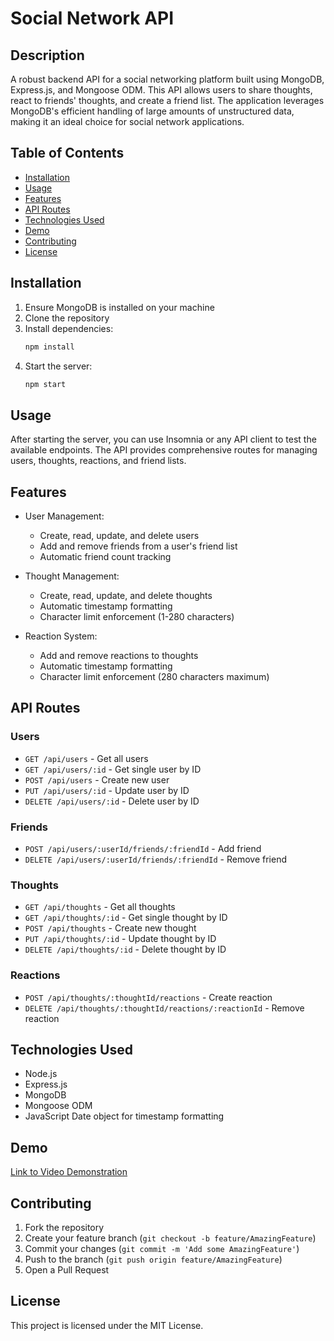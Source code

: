 # Social Network API

## Description

A robust backend API for a social networking platform built using MongoDB, Express.js, and Mongoose ODM. This API allows users to share thoughts, react to friends' thoughts, and create a friend list. The application leverages MongoDB's efficient handling of large amounts of unstructured data, making it an ideal choice for social network applications.

## Table of Contents

- [Installation](#installation)
- [Usage](#usage)
- [Features](#features)
- [API Routes](#api-routes)
- [Technologies Used](#technologies-used)
- [Demo](#demo)
- [Contributing](#contributing)
- [License](#license)

## Installation

1. Ensure MongoDB is installed on your machine
2. Clone the repository
3. Install dependencies:
   ```bash
   npm install
   ```
4. Start the server:
   ```bash
   npm start
   ```

## Usage

After starting the server, you can use Insomnia or any API client to test the available endpoints. The API provides comprehensive routes for managing users, thoughts, reactions, and friend lists.

## Features

- User Management:
  - Create, read, update, and delete users
  - Add and remove friends from a user's friend list
  - Automatic friend count tracking

- Thought Management:
  - Create, read, update, and delete thoughts
  - Automatic timestamp formatting
  - Character limit enforcement (1-280 characters)

- Reaction System:
  - Add and remove reactions to thoughts
  - Automatic timestamp formatting
  - Character limit enforcement (280 characters maximum)

## API Routes

### Users
- `GET /api/users` - Get all users
- `GET /api/users/:id` - Get single user by ID
- `POST /api/users` - Create new user
- `PUT /api/users/:id` - Update user by ID
- `DELETE /api/users/:id` - Delete user by ID

### Friends
- `POST /api/users/:userId/friends/:friendId` - Add friend
- `DELETE /api/users/:userId/friends/:friendId` - Remove friend

### Thoughts
- `GET /api/thoughts` - Get all thoughts
- `GET /api/thoughts/:id` - Get single thought by ID
- `POST /api/thoughts` - Create new thought
- `PUT /api/thoughts/:id` - Update thought by ID
- `DELETE /api/thoughts/:id` - Delete thought by ID

### Reactions
- `POST /api/thoughts/:thoughtId/reactions` - Create reaction
- `DELETE /api/thoughts/:thoughtId/reactions/:reactionId` - Remove reaction

## Technologies Used

- Node.js
- Express.js
- MongoDB
- Mongoose ODM
- JavaScript Date object for timestamp formatting

## Demo

[Link to Video Demonstration](your-video-link-here)

## Contributing

1. Fork the repository
2. Create your feature branch (`git checkout -b feature/AmazingFeature`)
3. Commit your changes (`git commit -m 'Add some AmazingFeature'`)
4. Push to the branch (`git push origin feature/AmazingFeature`)
5. Open a Pull Request

## License

This project is licensed under the MIT License.
